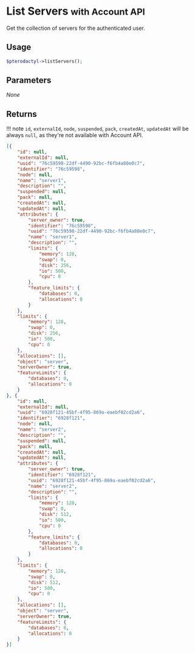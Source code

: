 # List Servers <small>with Account API</small>
Get the collection of servers for the authenticated user.

## Usage
``` php
$pterodactyl->listServers();
```

## Parameters
*None*

## Returns

!!! note
    `id`, `externalId`, `node`, `suspended`, `pack`, `createdAt`, `updatedAt` will be always `null`, as they're not available with Account API.

``` json
[{
	"id": null,
	"externalId": null,
	"uuid": "76c59598-22df-4490-92bc-f6fb4a80e0c7",
	"identifier": "76c59598",
	"node": null,
	"name": "server1",
	"description": "",
	"suspended": null,
	"pack": null,
	"createdAt": null,
	"updatedAt": null,
	"attributes": {
		"server_owner": true,
		"identifier": "76c59598",
		"uuid": "76c59598-22df-4490-92bc-f6fb4a80e0c7",
		"name": "server1",
		"description": "",
		"limits": {
			"memory": 128,
			"swap": 0,
			"disk": 256,
			"io": 500,
			"cpu": 0
		},
		"feature_limits": {
			"databases": 0,
			"allocations": 0
		}
	},
	"limits": {
		"memory": 128,
		"swap": 0,
		"disk": 256,
		"io": 500,
		"cpu": 0
	},
	"allocations": [],
	"object": "server",
	"serverOwner": true,
	"featureLimits": {
		"databases": 0,
		"allocations": 0
	}
}, {
	"id": null,
	"externalId": null,
	"uuid": "6928f121-45bf-4f95-869a-eaebf02cd2a6",
	"identifier": "6928f121",
	"node": null,
	"name": "server2",
	"description": "",
	"suspended": null,
	"pack": null,
	"createdAt": null,
	"updatedAt": null,
	"attributes": {
		"server_owner": true,
		"identifier": "6928f121",
		"uuid": "6928f121-45bf-4f95-869a-eaebf02cd2a6",
		"name": "server2",
		"description": "",
		"limits": {
			"memory": 128,
			"swap": 0,
			"disk": 512,
			"io": 500,
			"cpu": 0
		},
		"feature_limits": {
			"databases": 0,
			"allocations": 0
		}
	},
	"limits": {
		"memory": 128,
		"swap": 0,
		"disk": 512,
		"io": 500,
		"cpu": 0
	},
	"allocations": [],
	"object": "server",
	"serverOwner": true,
	"featureLimits": {
		"databases": 0,
		"allocations": 0
	}
}]
```